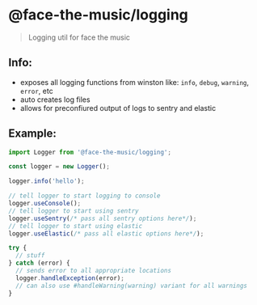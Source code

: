 # @face-the-music/logging

> Logging util for face the music

## Info:

- exposes all logging functions from winston like: `info`, `debug`, `warning`, `error`, etc
- auto creates log files
- allows for preconfiured output of logs to sentry and elastic

## Example:

```js
import Logger from '@face-the-music/logging';

const logger = new Logger();

logger.info('hello');

// tell logger to start logging to console
logger.useConsole();
// tell logger to start using sentry
logger.useSentry(/* pass all sentry options here*/);
// tell logger to start using elastic
logger.useElastic(/* pass all elastic options here*/);

try {
  // stuff
} catch (error) {
  // sends error to all appropriate locations
  logger.handleException(error);
  // can also use #handleWarning(warning) variant for all warnings
}
```

